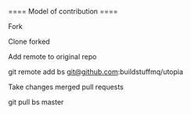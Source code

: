 
==== Model of contribution ====

Fork

Clone forked

Add remote to original repo

git remote add bs git@github.com:buildstuffmq/utopia

Take changes merged pull requests

git pull bs master